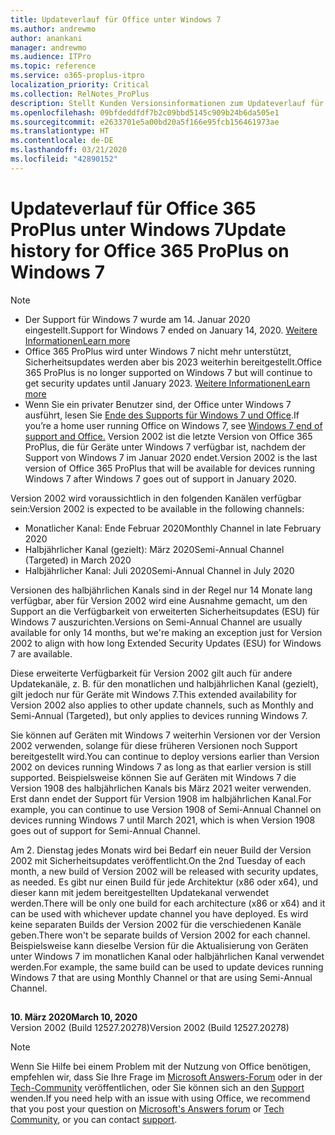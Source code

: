 ```yaml
---
title: Updateverlauf für Office unter Windows 7
ms.author: andrewmo
author: anankani
manager: andrewmo
ms.audience: ITPro
ms.topic: reference
ms.service: o365-proplus-itpro
localization_priority: Critical
ms.collection: RelNotes_ProPlus
description: Stellt Kunden Versionsinformationen zum Updateverlauf für Office 365 ProPlus für Windows 7 bereit.
ms.openlocfilehash: 09bfdeddfdf7b2c09bbd5145c909b24b6da505e1
ms.sourcegitcommit: e2633701e5a00bd20a5f166e95fcb156461973ae
ms.translationtype: HT
ms.contentlocale: de-DE
ms.lasthandoff: 03/21/2020
ms.locfileid: "42890152"
---
```

# <a name="update-history-for-office-365-proplus-on-windows-7"></a><span data-ttu-id="6c118-103">Updateverlauf für Office 365 ProPlus unter Windows 7</span><span class="sxs-lookup"><span data-stu-id="6c118-103">Update history for Office 365 ProPlus on Windows 7</span></span> 

 > [!NOTE]
>
>- <span data-ttu-id="6c118-104">Der Support für Windows 7 wurde am 14. Januar 2020 eingestellt.</span><span class="sxs-lookup"><span data-stu-id="6c118-104">Support for Windows 7 ended on January 14, 2020.</span></span> [<span data-ttu-id="6c118-105">Weitere Informationen</span><span class="sxs-lookup"><span data-stu-id="6c118-105">Learn more</span></span>](https://www.microsoft.com/microsoft-365/windows/end-of-windows-7-support?rtc=1)
>- <span data-ttu-id="6c118-106">Office 365 ProPlus wird unter Windows 7 nicht mehr unterstützt, Sicherheitsupdates werden aber bis 2023 weiterhin bereitgestellt.</span><span class="sxs-lookup"><span data-stu-id="6c118-106">Office 365 ProPlus is no longer supported on Windows 7 but will continue to get security updates until January 2023.</span></span> [<span data-ttu-id="6c118-107">Weitere Informationen</span><span class="sxs-lookup"><span data-stu-id="6c118-107">Learn more</span></span>](https://docs.microsoft.com/DeployOffice/windows-7-support)
>- <span data-ttu-id="6c118-108">Wenn Sie ein privater Benutzer sind, der Office unter Windows 7 ausführt, lesen Sie [Ende des Supports für Windows 7 und Office](https://support.office.com/en-us/article/windows-7-end-of-support-and-office-78f20fab-b57b-44d7-8368-06a8493f3cb9?ui=en-US&rs=en-US&ad=US).</span><span class="sxs-lookup"><span data-stu-id="6c118-108">If you’re a home user running Office on Windows 7, see [Windows 7 end of support and Office.](https://support.office.com/en-us/article/windows-7-end-of-support-and-office-78f20fab-b57b-44d7-8368-06a8493f3cb9?ui=en-US&rs=en-US&ad=US)</span></span>
<span data-ttu-id="6c118-109">Version 2002 ist die letzte Version von Office 365 ProPlus, die für Geräte unter Windows 7 verfügbar ist, nachdem der Support von Windows 7 im Januar 2020 endet.</span><span class="sxs-lookup"><span data-stu-id="6c118-109">Version 2002 is the last version of Office 365 ProPlus that will be available for devices running Windows 7 after Windows 7 goes out of support in January 2020.</span></span>  

<span data-ttu-id="6c118-110">Version 2002 wird voraussichtlich in den folgenden Kanälen verfügbar sein:</span><span class="sxs-lookup"><span data-stu-id="6c118-110">Version 2002 is expected to be available in the following channels:</span></span>
- <span data-ttu-id="6c118-111">Monatlicher Kanal: Ende Februar 2020</span><span class="sxs-lookup"><span data-stu-id="6c118-111">Monthly Channel in late February 2020</span></span>
- <span data-ttu-id="6c118-112">Halbjährlicher Kanal (gezielt): März 2020</span><span class="sxs-lookup"><span data-stu-id="6c118-112">Semi-Annual Channel (Targeted) in March 2020</span></span>
- <span data-ttu-id="6c118-113">Halbjährlicher Kanal: Juli 2020</span><span class="sxs-lookup"><span data-stu-id="6c118-113">Semi-Annual Channel in July 2020</span></span>

<span data-ttu-id="6c118-114">Versionen des halbjährlichen Kanals sind in der Regel nur 14 Monate lang verfügbar, aber für Version 2002 wird eine Ausnahme gemacht, um den Support an die Verfügbarkeit von erweiterten Sicherheitsupdates (ESU) für Windows 7 auszurichten.</span><span class="sxs-lookup"><span data-stu-id="6c118-114">Versions on Semi-Annual Channel are usually available for only 14 months, but we're making an exception just for Version 2002 to align with how long Extended Security Updates (ESU) for Windows 7 are available.</span></span>

<span data-ttu-id="6c118-115">Diese erweiterte Verfügbarkeit für Version 2002 gilt auch für andere Updatekanäle, z. B. für den monatlichen und halbjährlichen Kanal (gezielt), gilt jedoch nur für Geräte mit Windows 7.</span><span class="sxs-lookup"><span data-stu-id="6c118-115">This extended availability for Version 2002 also applies to other update channels, such as Monthly and Semi-Annual (Targeted), but only applies to devices running Windows 7.</span></span>

<span data-ttu-id="6c118-116">Sie können auf Geräten mit Windows 7 weiterhin Versionen vor der Version 2002 verwenden, solange für diese früheren Versionen noch Support bereitgestellt wird.</span><span class="sxs-lookup"><span data-stu-id="6c118-116">You can continue to deploy versions earlier than Version 2002 on devices running Windows 7 as long as that earlier version is still supported.</span></span> <span data-ttu-id="6c118-117">Beispielsweise können Sie auf Geräten mit Windows 7 die Version 1908 des halbjährlichen Kanals bis März 2021 weiter verwenden. Erst dann endet der Support für Version 1908 im halbjährlichen Kanal.</span><span class="sxs-lookup"><span data-stu-id="6c118-117">For example, you can continue to use Version 1908 of Semi-Annual Channel on devices running Windows 7 until March 2021, which is when Version 1908 goes out of support for Semi-Annual Channel.</span></span>

<span data-ttu-id="6c118-118">Am 2. Dienstag jedes Monats wird bei Bedarf ein neuer Build der Version 2002 mit Sicherheitsupdates veröffentlicht.</span><span class="sxs-lookup"><span data-stu-id="6c118-118">On the 2nd Tuesday of each month, a new build of Version 2002 will be released with security updates, as needed.</span></span> <span data-ttu-id="6c118-119">Es gibt nur einen Build für jede Architektur (x86 oder x64), und dieser kann mit jedem bereitgestellten Updatekanal verwendet werden.</span><span class="sxs-lookup"><span data-stu-id="6c118-119">There will be only one build for each architecture (x86 or x64) and it can be used with whichever update channel you have deployed.</span></span> <span data-ttu-id="6c118-120">Es wird keine separaten Builds der Version 2002 für die verschiedenen Kanäle geben.</span><span class="sxs-lookup"><span data-stu-id="6c118-120">There won't be separate builds of Version 2002 for each channel.</span></span> <span data-ttu-id="6c118-121">Beispielsweise kann dieselbe Version für die Aktualisierung von Geräten unter Windows 7 im monatlichen Kanal oder halbjährlichen Kanal verwendet werden.</span><span class="sxs-lookup"><span data-stu-id="6c118-121">For example, the same build can be used to update devices running Windows 7 that are using Monthly Channel or that are using Semi-Annual Channel.</span></span>

##

[//]: # (NICHT ENTFERNEN)

<span data-ttu-id="6c118-123">**10. März 2020**</span><span class="sxs-lookup"><span data-stu-id="6c118-123">**March 10, 2020**</span></span><br/>
<span data-ttu-id="6c118-124">Version 2002 (Build 12527.20278)</span><span class="sxs-lookup"><span data-stu-id="6c118-124">Version 2002 (Build 12527.20278)</span></span><br/>




> [!NOTE]
> <span data-ttu-id="6c118-125">Wenn Sie Hilfe bei einem Problem mit der Nutzung von Office benötigen, empfehlen wir, dass Sie Ihre Frage im [Microsoft Answers-Forum](https://answers.microsoft.com/) oder in der [Tech-Community](https://techcommunity.microsoft.com/) veröffentlichen, oder Sie können sich an den [Support](https://support.microsoft.com/contactus) wenden.</span><span class="sxs-lookup"><span data-stu-id="6c118-125">If you need help with an issue with using Office, we recommend that you post your question on [Microsoft's Answers forum](https://answers.microsoft.com/) or [Tech Community](https://techcommunity.microsoft.com/), or you can contact [support](https://support.microsoft.com/contactus).</span></span>
